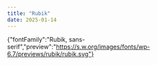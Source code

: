 ```yaml
---
title: "Rubik"
date: 2025-01-14
---
```


{"fontFamily":"Rubik, sans-serif","preview":"https://s.w.org/images/fonts/wp-6.7/previews/rubik/rubik.svg"}
